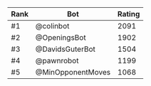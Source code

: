 Rank|Bot|Rating
---|---|---
#1|@colinbot|2091
#2|@OpeningsBot|1902
#3|@DavidsGuterBot|1504
#4|@pawnrobot|1199
#5|@MinOpponentMoves|1068
